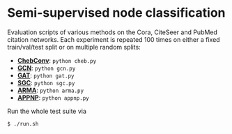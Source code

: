 # Semi-supervised node classification

Evaluation scripts of various methods on the Cora, CiteSeer and PubMed citation networks.
Each experiment is repeated 100 times on either a fixed train/val/test split or on multiple random splits:

* **[ChebConv](https://github.com/rusty1s/pytorch_geometric/blob/master/benchmark/citation/cheb.py)**: `python cheb.py`
* **[GCN](https://github.com/rusty1s/pytorch_geometric/blob/master/benchmark/citation/gcn.py)**: `python gcn.py`
* **[GAT](https://github.com/rusty1s/pytorch_geometric/blob/master/benchmark/citation/gat.py)**: `python gat.py`
* **[SGC](https://github.com/rusty1s/pytorch_geometric/blob/master/benchmark/citation/sgc.py)**: `python sgc.py`
* **[ARMA](https://github.com/rusty1s/pytorch_geometric/blob/master/benchmark/citation/arma.py)**: `python arma.py`
* **[APPNP](https://github.com/rusty1s/pytorch_geometric/blob/master/benchmark/citation/appnp.py)**: `python appnp.py`

Run the whole test suite via

```
$ ./run.sh
```

